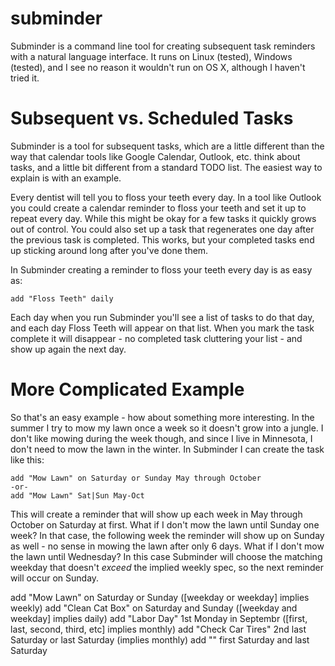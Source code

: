 subminder
=========

Subminder is a command line tool for creating subsequent task reminders with a
natural language interface. It runs on Linux (tested), Windows (tested), and I
see no reason it wouldn't run on OS X, although I haven't tried it.

Subsequent vs. Scheduled Tasks
==============================

Subminder is a tool for subsequent tasks, which are a little different than the
way that calendar tools like Google Calendar, Outlook, etc. think about tasks,
and a little bit different from a standard TODO list.  The easiest way to
explain is with an example.

Every dentist will tell you to floss your teeth every day. In a tool like
Outlook you could create a calendar reminder to floss your teeth and
set it up to repeat every day. While this might be okay for a few tasks it
quickly grows out of control. You could also set up a task that regenerates one
day after the previous task is completed. This works, but your completed tasks
end up sticking around long after you've done them.

In Subminder creating a reminder to floss your teeth every day is as easy as:
    
    add "Floss Teeth" daily

Each day when you run Subminder you'll see a list of tasks to do that day, and
each day Floss Teeth will appear on that list. When you mark the task complete
it will disappear - no completed task cluttering your list - and show up again
the next day.

More Complicated Example
========================

So that's an easy example - how about something more interesting. In the summer
I try to mow my lawn once a week so it doesn't grow into a jungle. I don't like
mowing during the week though, and since I live in Minnesota, I don't need to
mow the lawn in the winter. In Subminder I can create the task like this:

    add "Mow Lawn" on Saturday or Sunday May through October
    -or-
    add "Mow Lawn" Sat|Sun May-Oct

This will create a reminder that will show up each week in May through October
on Saturday at first. What if I don't mow the lawn until Sunday one week? In
that case, the following week the reminder will show up on Sunday as well - no
sense in mowing the lawn after only 6 days. What if I don't mow the lawn until
Wednesday? In this case Subminder will choose the matching weekday that doesn't
*exceed* the implied weekly spec, so the next reminder will occur on Sunday.

add "Mow Lawn" on Saturday or Sunday ([weekday or weekday] implies weekly)
add "Clean Cat Box" on Saturday and Sunday ([weekday and weekday] implies daily)
add "Labor Day" 1st Monday in Septembr ([first, last, second, third, etc] implies monthly)
add "Check Car Tires" 2nd last Saturday or last Saturday (implies monthly)
add "" first Saturday and last Saturday
